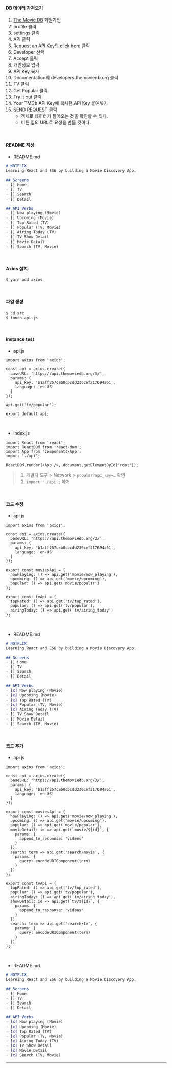 #### DB 데이터 가져오기

1. [The Movie DB](https://www.themoviedb.org/) 회원가입
2. profile 클릭
3. settings 클릭
4. API 클릭
5. Request an API Key의 click here 클릭
6. Developer 선택
7. Accept 클릭
8. 개인정보 입력
9. API Key 복사
10. Documentation의 developers.themoviedb.org 클릭
11. TV 클릭
12. Get Popular 클릭
13. Try it out 클릭
14. Your TMDb API Key에 복사한 API Key 붙여넣기
15. SEND REQUEST 클릭
    - 객체로 데이터가 들어오는 것을 확인할 수 있다.
    - 버튼 옆의 URL로 요청을 만들 것이다.

<br>

#### README 작성

- README.md

```markdown
# NOTFLIX
Learning React and ES6 by building a Movie Discovery App.

## Screens
- [] Home
- [] TV
- [] Search
- [] Detail

## API Verbs
- [] Now playing (Movie)
- [] Upcoming (Movie)
- [] Top Rated (TV)
- [] Popular (TV, Movie)
- [] Airing Today (TV)
- [] TV Show Detail
- [] Movie Detail
- [] Search (TV, Movie)
```

<br>

#### Axios 설치

```bash
$ yarn add axios
```

<br>

#### 파일 생성

```bash
$ cd src
$ touch api.js
```

<br>

#### instance test

- api.js

```react
import axios from 'axios';

const api = axios.create({
  baseURL: 'https://api.themoviedb.org/3/',
  params: {
    api_key: 'b1aff257ceb0cbcdd236cef217694a61',
    language: 'en-US'
  }
});

api.get('tv/popular');

export default api;
```

<br>

- index.js

```react
import React from 'react';
import ReactDOM from 'react-dom';
import App from 'Components/App';
import './api';

ReactDOM.render(<App />, document.getElementById('root'));
```

> 1. 개발자 도구 > Network > `popular?api_key=…` 확인
> 2. `import './api';` 제거

<br>

#### 코드 수정

- api.js

```react
import axios from 'axios';

const api = axios.create({
  baseURL: 'https://api.themoviedb.org/3/',
  params: {
    api_key: 'b1aff257ceb0cbcdd236cef217694a61',
    language: 'en-US'
  }
});

export const moviesApi = {
  nowPlaying: () => api.get('movie/now_playing'),
  upcoming: () => api.get('movie/upcoming'),
  popular: () => api.get('movie/popular')
};

export const tvApi = {
  topRated: () => api.get('tv/top_rated'),
  popular: () => api.get('tv/popular'),
  airingToday: () => api.get('tv/airing_today')
};
```

<br>

- README.md

```markdown
# NOTFLIX
Learning React and ES6 by building a Movie Discovery App.

## Screens
- [] Home
- [] TV
- [] Search
- [] Detail

## API Verbs
- [x] Now playing (Movie)
- [x] Upcoming (Movie)
- [x] Top Rated (TV)
- [x] Popular (TV, Movie)
- [x] Airing Today (TV)
- [] TV Show Detail
- [] Movie Detail
- [] Search (TV, Movie)
```

<br>

#### 코드 추가

- api.js

```react
import axios from 'axios';

const api = axios.create({
  baseURL: 'https://api.themoviedb.org/3/',
  params: {
    api_key: 'b1aff257ceb0cbcdd236cef217694a61',
    language: 'en-US'
  }
});

export const moviesApi = {
  nowPlaying: () => api.get('movie/now_playing'),
  upcoming: () => api.get('movie/upcoming'),
  popular: () => api.get('movie/popular'),
  movieDetail: id => api.get(`movie/${id}`, {
    params: {
      append_to_response: 'videos'
    }
  }),
  search: term => api.get('search/movie', {
    params: {
      query: encodeURIComponent(term)
    }
  })
};

export const tvApi = {
  topRated: () => api.get('tv/top_rated'),
  popular: () => api.get('tv/popular'),
  airingToday: () => api.get('tv/airing_today'),
  showDetail: id => api.get(`tv/${id}`, {
    params: {
      append_to_response: 'videos'
    }
  }),
  search: term => api.get('search/tv', {
    params: {
      query: encodeURIComponent(term)
    }
  })
};
```

<br>

- README.md

```markdown
# NOTFLIX
Learning React and ES6 by building a Movie Discovery App.

## Screens
- [] Home
- [] TV
- [] Search
- [] Detail

## API Verbs
- [x] Now playing (Movie)
- [x] Upcoming (Movie)
- [x] Top Rated (TV)
- [x] Popular (TV, Movie)
- [x] Airing Today (TV)
- [x] TV Show Detail
- [x] Movie Detail
- [x] Search (TV, Movie)
```

------

<br>

<br>